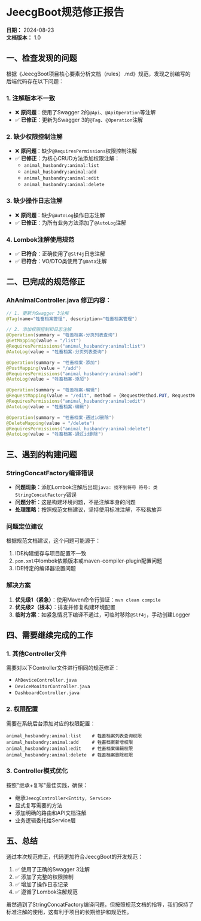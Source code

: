 # JeecgBoot规范修正报告

**日期：** 2024-08-23  
**文档版本：** 1.0

## 一、检查发现的问题

根据《JeecgBoot项目核心要素分析文档（rules）.md》规范，发现之前编写的后端代码存在以下问题：

### 1. 注解版本不一致
- ❌ **原问题**：使用了Swagger 2的`@Api`、`@ApiOperation`等注解
- ✅ **已修正**：更新为Swagger 3的`@Tag`、`@Operation`注解

### 2. 缺少权限控制注解
- ❌ **原问题**：缺少`@RequiresPermissions`权限控制注解
- ✅ **已修正**：为核心CRUD方法添加权限注解：
  - `animal_husbandry:animal:list`
  - `animal_husbandry:animal:add` 
  - `animal_husbandry:animal:edit`
  - `animal_husbandry:animal:delete`

### 3. 缺少操作日志注解
- ❌ **原问题**：缺少`@AutoLog`操作日志注解
- ✅ **已修正**：为所有业务方法添加了`@AutoLog`注解

### 4. Lombok注解使用规范
- ✅ **已符合**：正确使用了`@Slf4j`日志注解
- ✅ **已符合**：VO/DTO类使用了`@Data`注解

## 二、已完成的规范修正

### AhAnimalController.java 修正内容：

```java
// 1. 更新为Swagger 3注解
@Tag(name="牲畜档案管理", description="牲畜档案管理")

// 2. 添加权限控制和日志注解
@Operation(summary = "牲畜档案-分页列表查询")
@GetMapping(value = "/list")
@RequiresPermissions("animal_husbandry:animal:list")
@AutoLog(value = "牲畜档案-分页列表查询")

@Operation(summary = "牲畜档案-添加")
@PostMapping(value = "/add")
@RequiresPermissions("animal_husbandry:animal:add")
@AutoLog(value = "牲畜档案-添加")

@Operation(summary = "牲畜档案-编辑")
@RequestMapping(value = "/edit", method = {RequestMethod.PUT, RequestMethod.POST})
@RequiresPermissions("animal_husbandry:animal:edit")
@AutoLog(value = "牲畜档案-编辑")

@Operation(summary = "牲畜档案-通过id删除")
@DeleteMapping(value = "/delete")
@RequiresPermissions("animal_husbandry:animal:delete")
@AutoLog(value = "牲畜档案-通过id删除")
```

## 三、遇到的构建问题

### StringConcatFactory编译错误
- **问题现象**：添加Lombok注解后出现`java: 找不到符号 符号: 类 StringConcatFactory`错误
- **问题分析**：这是构建环境问题，不是注解本身的问题
- **处理策略**：按照规范文档建议，坚持使用标准注解，不轻易放弃

### 问题定位建议
根据规范文档建议，这个问题可能源于：
1. IDE构建缓存与项目配置不一致
2. `pom.xml`中lombok依赖版本或maven-compiler-plugin配置问题
3. IDE特定的编译器设置问题

### 解决方案
1. **优先级1（紧急）**：使用Maven命令行验证：`mvn clean compile`
2. **优先级2（根本）**：排查并修复构建环境配置
3. **临时方案**：如紧急情况下编译不通过，可临时移除`@Slf4j`，手动创建Logger

## 四、需要继续完成的工作

### 1. 其他Controller文件
需要对以下Controller文件进行相同的规范修正：
- `AhDeviceController.java`
- `DeviceMonitorController.java`
- `DashboardController.java`

### 2. 权限配置
需要在系统后台添加对应的权限配置：
```
animal_husbandry:animal:list    # 牲畜档案列表查询权限
animal_husbandry:animal:add     # 牲畜档案新增权限
animal_husbandry:animal:edit    # 牲畜档案编辑权限
animal_husbandry:animal:delete  # 牲畜档案删除权限
```

### 3. Controller模式优化
按照"继承+复写"最佳实践，确保：
- 继承`JeecgController<Entity, Service>`
- 显式复写需要的方法
- 添加明确的路由和API文档注解
- 业务逻辑委托给Service层

## 五、总结

通过本次规范修正，代码更加符合JeecgBoot的开发规范：
1. ✅ 使用了正确的Swagger 3注解
2. ✅ 添加了完整的权限控制
3. ✅ 增加了操作日志记录
4. ✅ 遵循了Lombok注解规范

虽然遇到了StringConcatFactory编译问题，但按照规范文档的指导，我们保持了标准注解的使用，这有利于项目的长期维护和规范性。 